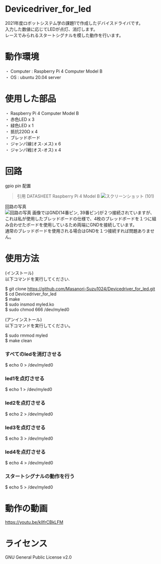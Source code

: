 # Devicedriver_for_led
2021年度ロボットシステム学の課題1で作成したデバイスドライバです。  
入力した数値に応じてLEDが点灯、消灯します。  
レースでみられるスタートシグナルを模した動作を行います。

# 動作環境
・ Computer : Raspberry Pi 4 Computer Model B  
・ OS : ubuntu 20.04 server  

# 使用した部品
・ Raspberry Pi 4 Computer Model B  
・ 赤色LED x 3  
・ 緑色LED x 1  
・ 抵抗220Ω x 4  
・ ブレッドボード　  
・ ジャンパ線(オス-メス) x 6  
・ ジャンパ戦(オス-オス) x 4

# 回路  
gpio pin 配置  
> 引用 
DATASHEET Raspberry Pi 4 Model B
![スクリーンショット (101)](https://user-images.githubusercontent.com/92065217/145947513-d1888780-0faf-410d-aac0-9f29a3e14071.png)  
  
回路の写真  
![回路の写真](https://user-images.githubusercontent.com/92065217/145945369-ef5bb0d3-c6ed-435c-aaad-389330ddf34d.jpg)
画像ではGND(14番ピン, 39番ピン)が２つ接続されていますが、これは私が使用したブレッドボードの仕様で、4枚のブレッドボードを１つに組み合わせたボードを使用しているため両端にGNDを接続しています。  
通常のブレッドボードを使用される場合はGNDを１つ接続すれば問題ありません。

# 使用方法
(インストール)  
以下コマンドを実行してください.  

  
  $ git clone https://github.com/Masanori-Suzu1024/Devicedriver_for_led.git  
  $ cd Devicedriver_for_led  
  $ make  
  $ sudo insmod myled.ko  
  $ sudo chmod 666 /dev/myled0  
  
(アンインストール)  
以下コマンドを実行してください。  
  
  $ sudo rmmod myled  
  $ make clean
    
### すべてのledを消灯させる  
  
  $ echo 0 > /dev/myled0
  
### led1を点灯させる   
  
  $ echo 1 > /dev/myled0
  
### led2を点灯させる 
  
  $ echo 2 > /dev/myled0
  
### led3を点灯させる 
  
  $ echo 3 > /dev/myled0
  
### led4を点灯させる 
  
  $ echo 4 > /dev/myled0
  
### スタートシグナルの動作を行う 
  
  $ echo 5 > /dev/myled0
  
# 動作の動画  
https://youtu.be/klIfrCBkLFM

# ライセンス  
GNU General Public License v2.0

